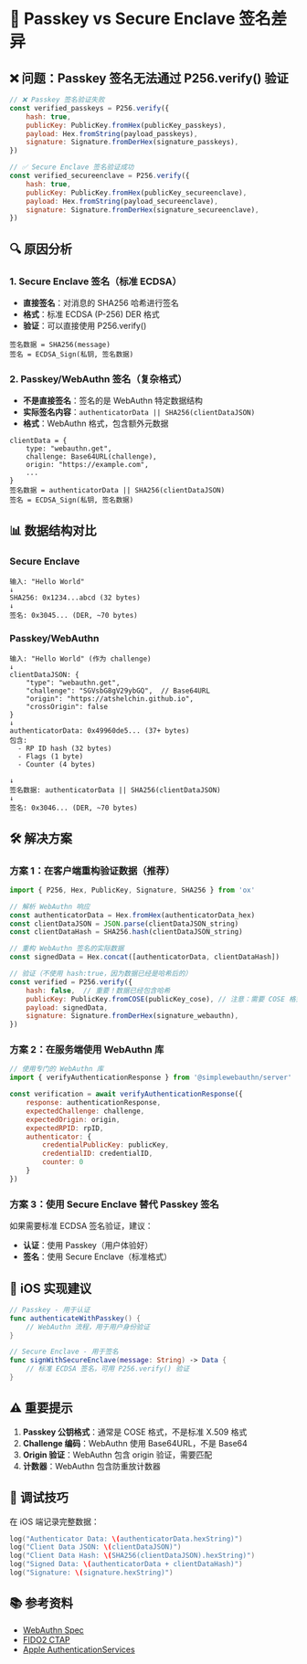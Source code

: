 # 🔐 Passkey vs Secure Enclave 签名差异

## ❌ 问题：Passkey 签名无法通过 P256.verify() 验证

```javascript
// ❌ Passkey 签名验证失败
const verified_passkeys = P256.verify({
    hash: true,
    publicKey: PublicKey.fromHex(publicKey_passkeys),
    payload: Hex.fromString(payload_passkeys),
    signature: Signature.fromDerHex(signature_passkeys),
})

// ✅ Secure Enclave 签名验证成功
const verified_secureenclave = P256.verify({
    hash: true,
    publicKey: PublicKey.fromHex(publicKey_secureenclave),
    payload: Hex.fromString(payload_secureenclave),
    signature: Signature.fromDerHex(signature_secureenclave),
})
```

## 🔍 原因分析

### 1. Secure Enclave 签名（标准 ECDSA）
- **直接签名**：对消息的 SHA256 哈希进行签名
- **格式**：标准 ECDSA (P-256) DER 格式
- **验证**：可以直接使用 P256.verify()

```
签名数据 = SHA256(message)
签名 = ECDSA_Sign(私钥, 签名数据)
```

### 2. Passkey/WebAuthn 签名（复杂格式）
- **不是直接签名**：签名的是 WebAuthn 特定数据结构
- **实际签名内容**：`authenticatorData || SHA256(clientDataJSON)`
- **格式**：WebAuthn 格式，包含额外元数据

```
clientData = {
    type: "webauthn.get",
    challenge: Base64URL(challenge),
    origin: "https://example.com",
    ...
}
签名数据 = authenticatorData || SHA256(clientDataJSON)
签名 = ECDSA_Sign(私钥, 签名数据)
```

## 📊 数据结构对比

### Secure Enclave
```
输入: "Hello World"
↓
SHA256: 0x1234...abcd (32 bytes)
↓
签名: 0x3045... (DER, ~70 bytes)
```

### Passkey/WebAuthn
```
输入: "Hello World" (作为 challenge)
↓
clientDataJSON: {
    "type": "webauthn.get",
    "challenge": "SGVsbG8gV29ybGQ",  // Base64URL
    "origin": "https://atshelchin.github.io",
    "crossOrigin": false
}
↓
authenticatorData: 0x49960de5... (37+ bytes)
包含:
  - RP ID hash (32 bytes)
  - Flags (1 byte)
  - Counter (4 bytes)
  
↓
签名数据: authenticatorData || SHA256(clientDataJSON)
↓
签名: 0x3046... (DER, ~70 bytes)
```

## 🛠 解决方案

### 方案 1：在客户端重构验证数据（推荐）

```javascript
import { P256, Hex, PublicKey, Signature, SHA256 } from 'ox'

// 解析 WebAuthn 响应
const authenticatorData = Hex.fromHex(authenticatorData_hex)
const clientDataJSON = JSON.parse(clientDataJSON_string)
const clientDataHash = SHA256.hash(clientDataJSON_string)

// 重构 WebAuthn 签名的实际数据
const signedData = Hex.concat([authenticatorData, clientDataHash])

// 验证（不使用 hash:true，因为数据已经是哈希后的）
const verified = P256.verify({
    hash: false,  // 重要！数据已经包含哈希
    publicKey: PublicKey.fromCOSE(publicKey_cose), // 注意：需要 COSE 格式
    payload: signedData,
    signature: Signature.fromDerHex(signature_webauthn),
})
```

### 方案 2：在服务端使用 WebAuthn 库

```javascript
// 使用专门的 WebAuthn 库
import { verifyAuthenticationResponse } from '@simplewebauthn/server'

const verification = await verifyAuthenticationResponse({
    response: authenticationResponse,
    expectedChallenge: challenge,
    expectedOrigin: origin,
    expectedRPID: rpID,
    authenticator: {
        credentialPublicKey: publicKey,
        credentialID: credentialID,
        counter: 0
    }
})
```

### 方案 3：使用 Secure Enclave 替代 Passkey 签名

如果需要标准 ECDSA 签名验证，建议：
- **认证**：使用 Passkey（用户体验好）
- **签名**：使用 Secure Enclave（标准格式）

## 📝 iOS 实现建议

```swift
// Passkey - 用于认证
func authenticateWithPasskey() {
    // WebAuthn 流程，用于用户身份验证
}

// Secure Enclave - 用于签名
func signWithSecureEnclave(message: String) -> Data {
    // 标准 ECDSA 签名，可用 P256.verify() 验证
}
```

## ⚠️ 重要提示

1. **Passkey 公钥格式**：通常是 COSE 格式，不是标准 X.509 格式
2. **Challenge 编码**：WebAuthn 使用 Base64URL，不是 Base64
3. **Origin 验证**：WebAuthn 包含 origin 验证，需要匹配
4. **计数器**：WebAuthn 包含防重放计数器

## 🔧 调试技巧

在 iOS 端记录完整数据：
```swift
log("Authenticator Data: \(authenticatorData.hexString)")
log("Client Data JSON: \(clientDataJSON)")
log("Client Data Hash: \(SHA256(clientDataJSON).hexString)")
log("Signed Data: \(authenticatorData + clientDataHash)")
log("Signature: \(signature.hexString)")
```

## 📚 参考资料

- [WebAuthn Spec](https://www.w3.org/TR/webauthn/)
- [FIDO2 CTAP](https://fidoalliance.org/specs/fido-v2.0-ps-20190130/fido-client-to-authenticator-protocol-v2.0-ps-20190130.html)
- [Apple AuthenticationServices](https://developer.apple.com/documentation/authenticationservices)